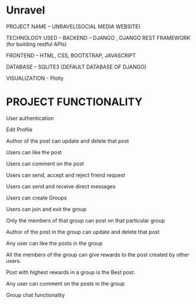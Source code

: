 # Unravel
PROJECT NAME – UNRAVEL(SOCIAL MEDIA WEBSITE) 

TECHNOLOGY USED – BACKEND – DJANGO , DJANGO REST FRAMEWORK (for building restful APIs)

FRONTEND – HTML, CSS, BOOTSTRAP, JAVASCRIPT

DATABASE – SQLITE3 (DEFAULT DATABASE OF DJANGO)

VISUALIZATION - Plotly

# PROJECT FUNCTIONALITY

User authentication

Edit Profile

Author of the post can update and delete that post

Users can like the post

Users can comment on the post

Users can send, accept and reject friend request

Users can send  and receive direct messages 

Users can create Groups 

Users can join and exit the group

Only the members of that group can post on that particular group

Author of the post in the group can update and delete that post

Any user can like the posts in the group

All the members of the group can give rewards to the post created by other users.

Post with highest rewards in a group is the Best post.

Any user can comment on the posts in the group

Group chat functionality


